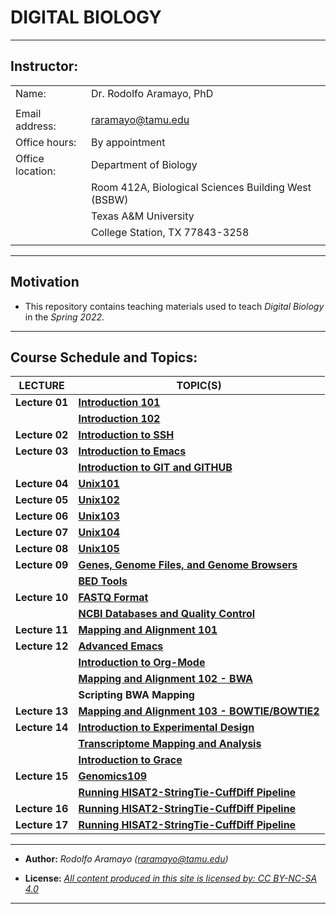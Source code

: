 # **DIGITAL BIOLOGY**

------------------------------------------------------------------------

## **Instructor:**

|                  |                                                     |
|------------------|-----------------------------------------------------|
| Name:            | Dr. Rodolfo Aramayo, PhD                            |
|                  |                                                     |
| Email address:   | raramayo@tamu.edu                                   |
| Office hours:    | By appointment                                      |
| Office location: | Department of Biology                               |
|                  | Room 412A, Biological Sciences Building West (BSBW) |
|                  | Texas A&M University                                |
|                  | College Station, TX 77843-3258                      |
|                  |                                                     |

------------------------------------------------------------------------

## Motivation

+ This repository contains teaching materials used to teach _Digital Biology_ in the _Spring 2022_.

------------------------------------------------------------------------

## **Course Schedule and Topics:**


| **LECTURE**    | **TOPIC(S)**                                                                                                                                                    |
|----------------|-----------------------------------------------------------------------------------------------------------------------------------------------------------------|
| **Lecture 01** | **[Introduction 101](https://github.com/raramayo/Digital_Biology/blob/main/T00Introduction01.org)**                                           |
|                | **[Introduction 102](https://github.com/raramayo/Digital_Biology/blob/main/T00Introduction02.org)**                                           |
| **Lecture 02** | **[Introduction to SSH](https://github.com/raramayo/Digital_Biology/blob/main/T01_SSH101.org)**                                               |
| **Lecture 03** | **[Introduction to Emacs](https://github.com/raramayo/Digital_Biology/blob/main/T02_Emacs.org)**                                              |
|                | **[Introduction to GIT and GITHUB](https://github.com/raramayo/Digital_Biology/blob/main/T03_GIT101.org)**                                    |
| **Lecture 04** | **[Unix101](https://github.com/raramayo/Digital_Biology/blob/main/T04_Unix101.pdf)**                                                          |
| **Lecture 05** | **[Unix102](https://github.com/raramayo/Digital_Biology/blob/main/T05_Unix102.pdf)**                                                          |
| **Lecture 06** | **[Unix103](https://github.com/raramayo/Digital_Biology/blob/main/T06_Unix103.pdf)**                                                          |
| **Lecture 07** | **[Unix104](https://github.com/raramayo/Digital_Biology/blob/main/T07_Unix104.pdf)**                                                          |
| **Lecture 08** | **[Unix105](https://github.com/raramayo/Digital_Biology/blob/main/T08_Unix105.pdf)**                                                          |
| **Lecture 09** | **[Genes, Genome Files, and Genome Browsers](https://github.com/raramayo/Digital_Biology/blob/main/T09_Genomics101.pdf)**                     |
|                | **[BED Tools](https://github.com/raramayo/Digital_Biology/blob/main/T10_Genomics102.org)**                                                    |
| **Lecture 10** | **[FASTQ Format](https://github.com/raramayo/Digital_Biology/blob/main/T11_Genomics103.pdf)**                                                 |
|                | **[NCBI Databases and Quality Control](https://github.com/raramayo/Digital_Biology/blob/main/T12_Genomics104.pdf)**                           |
| **Lecture 11** | **[Mapping and Alignment 101](https://github.com/raramayo/Digital_Biology/blob/main/T13_Genomics105.pdf)**                                    |
| **Lecture 12** | **[Advanced Emacs](https://github.com/raramayo/Digital_Biology/blob/main/T14_Advanced_Emacs.org)**                                            |
|                | **[Introduction to Org-Mode](https://github.com/raramayo/Digital_Biology/blob/main/T15_Org_Mode.org)**                                        |
|                | **[Mapping and Alignment 102 - BWA](https://github.com/raramayo/Digital_Biology/blob/main/T16_Genomics106.pdf)**                              |
|                | **Scripting BWA Mapping**                                                                                                                                       |
| **Lecture 13** | **[Mapping and Alignment 103 - BOWTIE/BOWTIE2](https://github.com/raramayo/Digital_Biology/blob/main/T17_Genomics107.pdf)**                   |
| **Lecture 14** | **[Introduction to Experimental Design](https://github.com/raramayo/Digital_Biology/blob/main/T18_Genomics108.pdf)**                          |
|                | **[Transcriptome Mapping and Analysis](https://github.com/raramayo/Digital_Biology/blob/main/T19_Genomics109.pdf)**                           |
|                | **[Introduction to Grace](https://github.com/raramayo/Digital_Biology/blob/main/T20_Intro_to_Grace_Spring_2022.pdf)**                         |
| **Lecture 15** | **[Genomics109](https://github.com/raramayo/Digital_Biology/blob/main/T21_Genomics109.pdf)**                                                  |
|                | **[Running HISAT2-StringTie-CuffDiff Pipeline](https://github.com/raramayo/Digital_Biology/blob/main/T22_Hisat2StringTieCuffDiff_Grace.org)** |
| **Lecture 16** | **[Running HISAT2-StringTie-CuffDiff Pipeline](https://github.com/raramayo/Digital_Biology/blob/main/T22_Hisat2StringTieCuffDiff_Grace.org)** |
| **Lecture 17** | **[Running HISAT2-StringTie-CuffDiff Pipeline](https://github.com/raramayo/Digital_Biology/blob/main/T22_Hisat2StringTieCuffDiff_Grace.org)** |

------------------------------------------------------------------------

+ **Author:** _Rodolfo Aramayo (raramayo@tamu.edu)_

+ **License:** _[All content produced in this site is licensed by: CC BY-NC-SA 4.0](http://creativecommons.org/licenses/by-nc-sa/4.0/)_

------------------------------------------------------------------------
